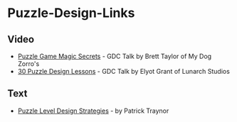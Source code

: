 # Puzzle-Design-Links

## Video

- [Puzzle Game Magic Secrets](https://www.youtube.com/watch?v=B36_OL1ZXVM) - GDC Talk by Brett Taylor of My Dog Zorro's 
- [30 Puzzle Design Lessons](https://www.youtube.com/watch?v=oCHciE9CYfA) - GDC Talk by Elyot Grant of Lunarch Studios

## Text

- [Puzzle Level Design Strategies](https://cwpat.me/misc/puzzle-level-idea-strategies/) - by Patrick Traynor
